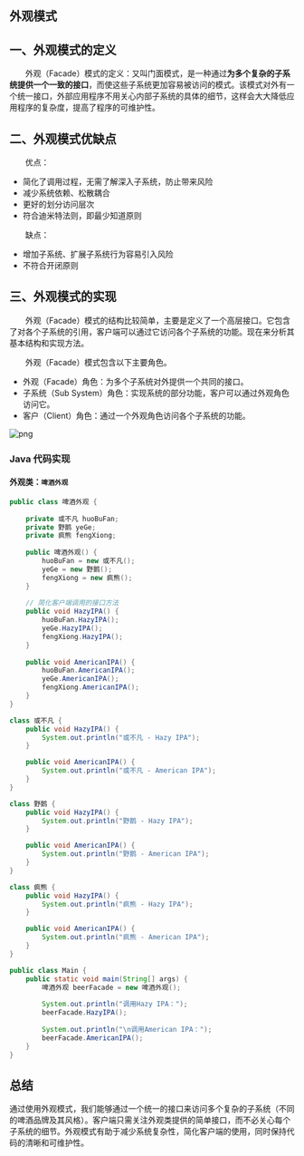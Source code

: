 ## 																	外观模式
## 一、外观模式的定义
　　外观（Facade）模式的定义：又叫门面模式，是一种通过**为多个复杂的子系统提供一个一致的接口**，而使这些子系统更加容易被访问的模式。该模式对外有一个统一接口，外部应用程序不用关心内部子系统的具体的细节，这样会大大降低应用程序的复杂度，提高了程序的可维护性。

## 二、外观模式优缺点

　　优点：

- 简化了调用过程，无需了解深入子系统，防止带来风险
- 减少系统依赖、松散耦合
- 更好的划分访问层次
- 符合迪米特法则，即最少知道原则

　　缺点：

- 增加子系统、扩展子系统行为容易引入风险
- 不符合开闭原则

## 三、外观模式的实现

　　外观（Facade）模式的结构比较简单，主要是定义了一个高层接口。它包含了对各个子系统的引用，客户端可以通过它访问各个子系统的功能。现在来分析其基本结构和实现方法。

　　外观（Facade）模式包含以下主要角色。

- 外观（Facade）角色：为多个子系统对外提供一个共同的接口。
- 子系统（Sub System）角色：实现系统的部分功能，客户可以通过外观角色访问它。
- 客户（Client）角色：通过一个外观角色访问各个子系统的功能。


![png](https://www.helloimg.com/i/2024/12/26/676d0f13e34ae.png)
### Java 代码实现

#### 外观类：`啤酒外观`

```java
public class 啤酒外观 {
    
    private 或不凡 huoBuFan;
    private 野鹅 yeGe;
    private 疯熊 fengXiong;
    
    public 啤酒外观() {
        huoBuFan = new 或不凡();
        yeGe = new 野鹅();
        fengXiong = new 疯熊();
    }
    
    // 简化客户端调用的接口方法
    public void HazyIPA() {
        huoBuFan.HazyIPA();
        yeGe.HazyIPA();
        fengXiong.HazyIPA();
    }
    
    public void AmericanIPA() {
        huoBuFan.AmericanIPA();
        yeGe.AmericanIPA();
        fengXiong.AmericanIPA();
    }
}

class 或不凡 {
    public void HazyIPA() {
        System.out.println("或不凡 - Hazy IPA");
    }

    public void AmericanIPA() {
        System.out.println("或不凡 - American IPA");
    }
}

class 野鹅 {
    public void HazyIPA() {
        System.out.println("野鹅 - Hazy IPA");
    }

    public void AmericanIPA() {
        System.out.println("野鹅 - American IPA");
    }
}

class 疯熊 {
    public void HazyIPA() {
        System.out.println("疯熊 - Hazy IPA");
    }

    public void AmericanIPA() {
        System.out.println("疯熊 - American IPA");
    }
}

public class Main {
    public static void main(String[] args) {
        啤酒外观 beerFacade = new 啤酒外观();
        
        System.out.println("调用Hazy IPA：");
        beerFacade.HazyIPA();
        
        System.out.println("\n调用American IPA：");
        beerFacade.AmericanIPA();
    }
}

```

## 总结

通过使用外观模式，我们能够通过一个统一的接口来访问多个复杂的子系统（不同的啤酒品牌及其风格）。客户端只需关注外观类提供的简单接口，而不必关心每个子系统的细节。外观模式有助于减少系统复杂性，简化客户端的使用，同时保持代码的清晰和可维护性。
